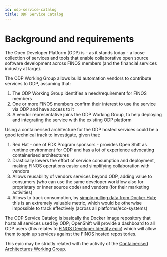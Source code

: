 ```yaml
---
id: odp-service-catalog
title: ODP Service Catalog
---
```


# Background and requirements

The Open Developer Platform (ODP) is - as it stands today - a loose collection of services and tools that enable collaborative open source software development across FINOS members (and the financial services industry at large).

The ODP Working Group allows build automation vendors to contribute services to ODP, assuming that:
1. The ODP Working Group identifies a need/requirement for FINOS members
2. One or more FINOS members confirm their interest to use the service via ODP and have access to it
3. A vendor representative joins the ODP Working Group, to help deploying and integrating the service with the existing ODP platform

Using a containerised architecture for the ODP hosted services could be a good technical track to investigate, given that:
1. Red Hat - one of FDX Program sponsors - provides Open Shift as runtime environment for ODP and has a lot of experience advocating containerised architectures
2. Drastically lowers the effort of service consumption and deployment, making FINOS operations easier and simplifying collaboration with vendors
3. Allows reusability of vendors services beyond ODP, adding value to consumers (who can use the same developer workflow also for proprietary or inner source code) and vendors (for their marketing activities)
4. Allows to track consumption, by [simply pulling data from Docker Hub](https://www.brianchristner.io/how-to-track-docker-hub-metrics/); this is an extremely valuable metric, which would be otherwise impossible to track effectively (across all platforms/eco-systems)

The ODP Service Catalog is basically the Docker Image repository that hosts all services used by ODP; OpenShift will provide a dashboard to all ODP users (this relates to [FINOS Developer Identity epic](https://github.com/finos-fdx/odp-wiki/wiki/%5Bepic%5D-finos-developer-identity)) which will allow them to spin up services against the FINOS hosted repositories.

This epic may be strictly related with the activity of the [Containerised Architectures Working Group](https://finosfoundation.atlassian.net/wiki/spaces/FDX/pages/154534026/Containerized+Architectures+Working+Group).
